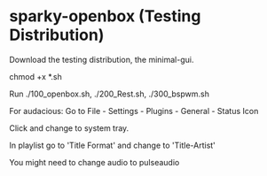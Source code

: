 # sparky-openbox  (Testing Distribution)

Download the testing distribution, the minimal-gui.

chmod +x *.sh

Run ./100_openbox.sh, ./200_Rest.sh, ./300_bspwm.sh

For audacious: Go to File - Settings - Plugins - General - Status Icon

Click and change to system tray.

In playlist go to 'Title Format' and change to 'Title-Artist'

You might need to change audio to pulseaudio

